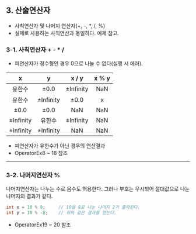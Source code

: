 ## 3. 산술연산자
* 사칙연산자 및 나머지 연산자(+, -, *, /, %)
* 실제로 사용하는 사칙연산과 동일하다. 예제 참고. 

### 3-1. 사칙연산자 + - * /
* 피연산자가 정수형인 경우 0으로 나눌 수 없다(실행 시 에러).

|     x     |     y     |   x / y   | x % y |
|:---------:|:---------:|:---------:|:-----:|
|    유한수    |   ±0.0    | ±Infinity |  NaN  |
|    유한수    | ±Infinity |   ±0.0    |   x   |
|   ±0.0    |   ±0.0    |   NaN     |  NaN  |
| ±Infinity |    유한수    | ±Infinity |  NaN  |
| ±Infinity |    ±Infinity    |    NaN    |  NaN  |
* 피연산자가 유한수가 아닌 경우의 연산결과
* OperatorEx8 ~ 18 참조 
---
### 3-2. 나머지연산자 %
나머지연산자는 나누는 수로 음수도 허용한다. 
그러나 부호는 무시되어 절대값으로 나눈 나머지의 결과가 같다. 
```java
int x = 10 % 8;     // 10을 8로 나눈 나머지 2가 출력된다.
int y = 10 % -8;    // 위와 같은 결과를 얻는다.
```
* OperatorEx19 ~ 20 참조






